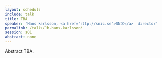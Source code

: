 ```yaml
---
layout: schedule
include: talk
title: TBA
speaker: 'Hans Karlsson, <a href="http://snic.se">SNIC</a>  director'
permalink: /talks/1b-hans-karlsson/
session: s01
abstract: none
---
```


Abstract TBA.
